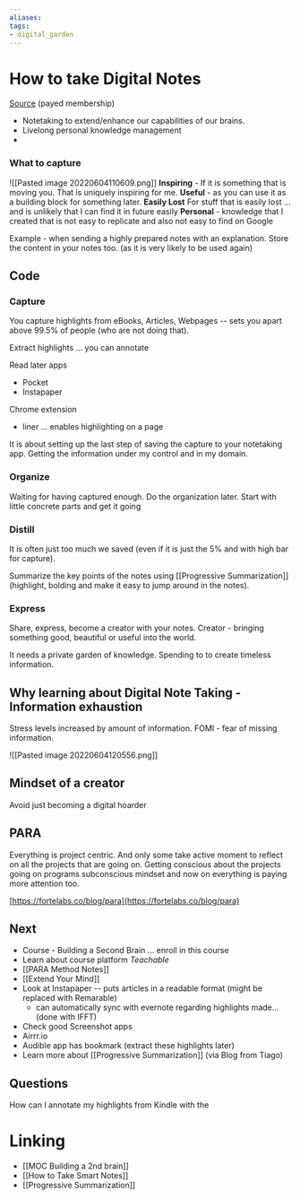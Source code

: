 ```yaml
---
aliases: 
tags: 
- digital_garden
---
```

# How to take Digital Notes

[Source](https://fortelabs.co/blog/teachable-workshop-how-to-take-digital-notes/) (payed membership)

* Notetaking to extend/enhance our capabilities of our brains. 
* Livelong personal knowledge management
* 
### What to capture
![[Pasted image 20220604110609.png]]
**Inspiring** - If it is something that is moving you. That is uniquely inspiring for me.
**Useful** - as you can use it as a building block for something later. 
**Easily Lost** For stuff that is easily lost ... and is unlikely that I can find it in future easily
**Personal** - knowledge that I created that is not easy to replicate and also not easy to find on Google


Example - when sending a highly prepared notes with an explanation. Store the content in your notes too. (as it is very likely to be used again)

## Code
### Capture
You capture highlights from eBooks, Articles, Webpages -- sets you apart above 99.5% of people (who are not doing that).

Extract highlights ... you can annotate

Read later apps
* Pocket
* Instapaper

Chrome extension
* liner ... enables highlighting on a page

It is about setting up the last step of saving the capture to your notetaking app.
Getting the information under my control and in my domain.

### Organize
Waiting for having captured enough.
Do the organization later. Start with little concrete parts and get it going

### Distill
It is often just too much we saved (even if it is just the 5% and with high bar for capture).

Summarize the key points of the notes using [[Progressive Summarization]] (highlight, bolding and make it easy to jump around in the notes).

### Express
Share, express, become a creator with your notes.
Creator - bringing something good, beautiful or useful into the world.

It needs a private garden of knowledge. 
Spending to to create timeless information.

## Why learning about Digital Note Taking - Information exhaustion
Stress levels increased by amount of information. 
FOMI - fear of missing information.

![[Pasted image 20220604120556.png]]

## Mindset of a creator
Avoid just becoming a digital hoarder


## PARA
Everything is project centric.
And only some take active moment to reflect on all the projects that are going on. Getting conscious about the projects going on programs subconscious mindset and now on everything is paying more attention too.

[https://fortelabs.co/blog/para](https://fortelabs.co/blog/para)

## Next
* Course - Building a Second Brain ... enroll in this course
* Learn about course platform *Teachable*
* [[PARA Method Notes]]
* [[Extend Your Mind]]
* Look at Instapaper -- puts articles in a readable format (might be replaced with Remarable)
	* can automatically sync with evernote regarding highlights made... (done with IFFT)
* Check good Screenshot apps 
* Airrr.io
* Audible app has bookmark (extract these highlights later)
* Learn more about [[Progressive Summarization]] (via Blog from Tiago)

## Questions
How can I annotate my highlights from Kindle with the 


# Linking
+ [[MOC Building a 2nd brain]]
+ [[How to Take Smart Notes]]
+ [[Progressive Summarization]]